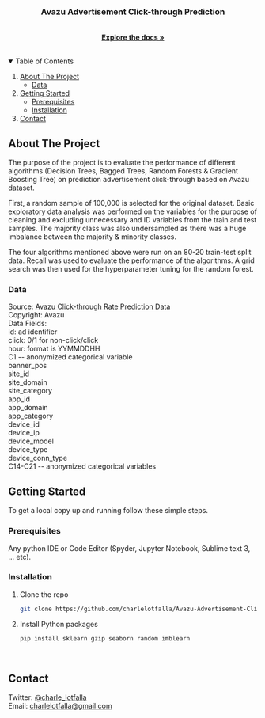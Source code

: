 
<h3 align="center">Avazu Advertisement Click-through Prediction</h3>

  <p align="center">
    <br />
    <a href="https://github.com/charlelotfalla/Avazu-Advertisement-Click-through-Prediction"><strong>Explore the docs »</strong></a>
  </p>
</p>

<br />

<!-- TABLE OF CONTENTS -->
<details open="open">
  <summary>Table of Contents</summary>
  <ol>
    <li>
      <a href="#about-the-project">About The Project</a>
      <ul>
        <li><a href="#data">Data</a></li>
      </ul>
    </li>
    <li>
      <a href="#getting-started">Getting Started</a>
      <ul>
        <li><a href="#prerequisites">Prerequisites</a></li>
        <li><a href="#installation">Installation</a></li>
      </ul>
    <li><a href="#contact">Contact</a></li>
  </ol>
</details>



<!-- ABOUT THE PROJECT -->
## About The Project

The purpose of the project is to evaluate the performance of different algorithms (Decision Trees, Bagged Trees, Random Forests & Gradient Boosting Tree) on prediction advertisement click-through based on Avazu dataset. 

First, a random sample of 100,000 is selected for the original dataset. Basic exploratory data analysis was performed on the variables for the purpose of cleaning and excluding unnecessary and ID variables from the train and test samples. The majority class was also undersampled as there was a huge imbalance between the majority & minority classes.

The four algorithms mentioned above were run on an 80-20 train-test split data. Recall was used to evaluate the performance of the algorithms. A grid search was then used for the hyperparameter tuning for the random forest.

### Data

Source: [Avazu Click-through Rate Prediction Data](https://www.kaggle.com/c/avazu-ctr-prediction/data) <br />
Copyright: Avazu <br />
Data Fields: <br />
id: ad identifier <br />
click: 0/1 for non-click/click <br />
hour: format is YYMMDDHH <br />
C1 -- anonymized categorical variable <br />
banner_pos <br />
site_id <br />
site_domain <br />
site_category <br />
app_id <br />
app_domain <br />
app_category <br />
device_id <br />
device_ip <br />
device_model <br />
device_type <br />
device_conn_type <br />
C14-C21 -- anonymized categorical variables <br />

<!-- GETTING STARTED -->
## Getting Started

To get a local copy up and running follow these simple steps.


### Prerequisites

Any python IDE or Code Editor (Spyder, Jupyter Notebook, Sublime text 3, ... etc).


### Installation

1. Clone the repo
   ```sh
   git clone https://github.com/charlelotfalla/Avazu-Advertisement-Click-through-Prediction.git
   ```
2. Install Python packages
   ```sh
   pip install sklearn gzip seaborn random imblearn
   ```
<br />

<!-- CONTACT -->
## Contact

Twitter: [@charle_lotfalla](https://twitter.com/charle_lotfalla)  <br />
Email: charlelotfalla@gmail.com





  


  
